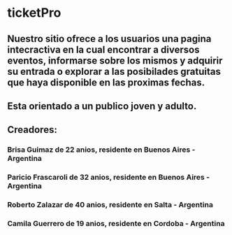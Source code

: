 # ticketPro 

## Nuestro sitio ofrece a los usuarios una pagina intecractiva en la cual encontrar a diversos eventos, informarse sobre los mismos y adquirir su entrada o explorar a las posibilades gratuitas que haya disponible en las proximas fechas.
## Esta orientado a un publico joven y adulto.

## Creadores:

### Brisa Guimaz de 22 anios, residente en Buenos Aires - Argentina
### Paricio Frascaroli de 32 anios, residente en Buenos Aires - Argentina 
### Roberto Zalazar de 40 anios, residente en Salta - Argentina 
### Camila Guerrero de 19 anios, residente en Cordoba - Argentina